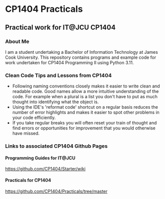 # CP1404 Practicals

## Practical work for IT@JCU CP1404

### About Me

I am a student undertaking a Bachelor of Information Technology at James Cook University.
This repository contains programs and example code for work undertaken for CP1404 Programming II using Python 3.11.

### Clean Code Tips and Lessons from CP1404

- Following naming conventions closely makes it easier to write clean and readable code. Good names allow a more
  intuitive understanding of the code. For example when a plural is a list you don't have to put as much thought into
  identifying what the object is.
- Using the IDE's 'reformat code' shortcut on a regular basis reduces the number of error highlights and makes it easier
  to spot other problems in your code efficiently.
- If you take regular breaks you will often reset your train of thought and find errors or opportunities for improvement
  that you would otherwise have missed.

### Links to associated CP1404 Github Pages

#### Programming Guides for IT@JCU

https://github.com/CP1404/Starter/wiki

#### Practicals for CP1404

https://github.com/CP1404/Practicals/tree/master

